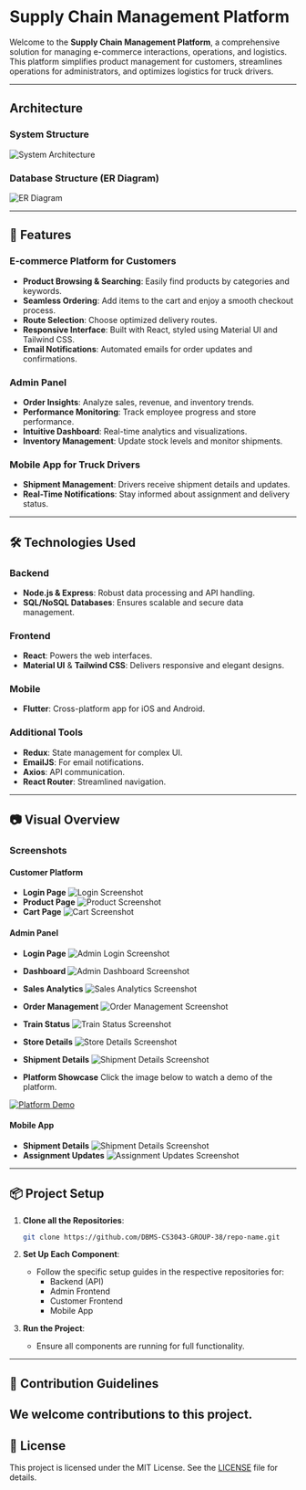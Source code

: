 # Supply Chain Management Platform

Welcome to the **Supply Chain Management Platform**, a comprehensive solution for managing e-commerce interactions, operations, and logistics. This platform simplifies product management for customers, streamlines operations for administrators, and optimizes logistics for truck drivers.

---

## Architecture
### System Structure 
![System Architecture](images/Architecture.jpeg)
### Database Structure (ER Diagram)
![ER Diagram](images/ER%20Diagram.png)

---

## 🚀 Features

### E-commerce Platform for Customers
- **Product Browsing & Searching**: Easily find products by categories and keywords.
- **Seamless Ordering**: Add items to the cart and enjoy a smooth checkout process.
- **Route Selection**: Choose optimized delivery routes.
- **Responsive Interface**: Built with React, styled using Material UI and Tailwind CSS.
- **Email Notifications**: Automated emails for order updates and confirmations.

### Admin Panel
- **Order Insights**: Analyze sales, revenue, and inventory trends.
- **Performance Monitoring**: Track employee progress and store performance.
- **Intuitive Dashboard**: Real-time analytics and visualizations.
- **Inventory Management**: Update stock levels and monitor shipments.

### Mobile App for Truck Drivers
- **Shipment Management**: Drivers receive shipment details and updates.
- **Real-Time Notifications**: Stay informed about assignment and delivery status.

---

## 🛠 Technologies Used

### Backend
- **Node.js & Express**: Robust data processing and API handling.
- **SQL/NoSQL Databases**: Ensures scalable and secure data management.

### Frontend
- **React**: Powers the web interfaces.
- **Material UI** & **Tailwind CSS**: Delivers responsive and elegant designs.

### Mobile
- **Flutter**: Cross-platform app for iOS and Android.

### Additional Tools
- **Redux**: State management for complex UI.
- **EmailJS**: For email notifications.
- **Axios**: API communication.
- **React Router**: Streamlined navigation.

---

## 📷 Visual Overview

### Screenshots

#### Customer Platform
- **Login Page**
![Login Screenshot](images/Screenshot%202024-12-11%20165846.png)
- **Product Page**
![Product Screenshot](images/Screenshot%202024-12-11%20170017.png)
- **Cart Page**
![Cart Screenshot](images/Screenshot%202024-12-11%20170043.png)

#### Admin Panel
- **Login Page**
![Admin Login Screenshot](images/Screenshot%202024-12-11%20170409.png)
- **Dashboard**
![Admin Dashboard Screenshot](images/Screenshot%202024-12-11%20170823.png)
- **Sales Analytics**
![Sales Analytics Screenshot](images/Screenshot%202024-12-11%20170915.png)
- **Order Management**
![Order Management Screenshot](images/Screenshot%202024-12-11%20171149.png)
- **Train Status**
![Train Status Screenshot](images/Screenshot%202024-12-11%20171023.png)
- **Store Details**
![Store Details Screenshot](images/StoreDetails.png)
- **Shipment Details**
![Shipment Details Screenshot](images/Screenshot%202024-12-11%20171231.png)

- **Platform Showcase**
Click the image below to watch a demo of the platform.

[![Platform Demo](images/Screenshot%202024-12-11%20170823.png)](https://youtu.be/-bgOPcxjmuA)

#### Mobile App
- **Shipment Details**
![Shipment Details Screenshot](path/to/shipment_details.png)
- **Assignment Updates**
![Assignment Updates Screenshot](path/to/assignment_updates.png)

---

## 📦 Project Setup

1. **Clone all the Repositories**:
   ```bash
   git clone https://github.com/DBMS-CS3043-GROUP-38/repo-name.git
   ```

2. **Set Up Each Component**:
   - Follow the specific setup guides in the respective repositories for:
     - Backend (API)
     - Admin Frontend
     - Customer Frontend
     - Mobile App

3. **Run the Project**:
   - Ensure all components are running for full functionality.

---

## 🧩 Contribution Guidelines

We welcome contributions to this project.
---

## 📜 License

This project is licensed under the MIT License. See the [LICENSE](link-to-license) file for details.

